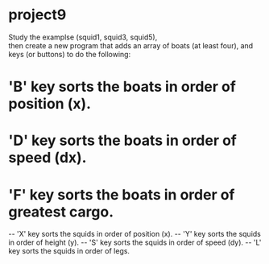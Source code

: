 # project9

Study the examplse (squid1, squid3, squid5),  
then create a new program that adds an array of boats (at least four),
and keys (or buttons) to do the following:

  # 'B' key sorts the boats in order of position (x).
  # 'D' key sorts the boats in order of speed (dx).
  # 'F' key sorts the boats in order of greatest cargo.

  -- 'X' key sorts the squids in order of position (x).
  -- 'Y' key sorts the squids in order of height (y).
  -- 'S' key sorts the squids in order of speed (dy).
  -- 'L' key sorts the squids in order of legs.

  
